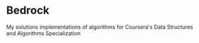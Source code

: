 # Bedrock
My solutions implementations of algorithms for Coursera's Data Structures and Algorithms Specialization

